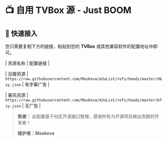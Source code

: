 # 📺 自用 TVBox 源 - Just BOOM

## 🚀 快速接入

您只需要复制下方的链接，粘贴到您的 **TVBox** 或其他兼容软件的配置地址中即可。

| 资源名称 | 配置链接 |

| 豆瓣资源 | `https://raw.githubusercontent.com/Maskeva/m3uList/refs/heads/master/dbzy.json` | 有字幕广告 |

| 暴风资源 | `https://raw.githubusercontent.com/Maskeva/m3uList/refs/heads/master/bfzy.json` | 无广告 |



> **致谢：** 此配置基于社区开源接口整理，感谢所有为开源项目做出贡献的开发者！
> 
> **维护者：Maskeva**